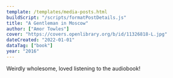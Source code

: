 ```yaml
---
template: /templates/media-posts.html
buildScript: "/scripts/formatPostDetails.js"
title: "A Gentleman in Moscow"
author: ["Amor Towles"]
cover: "https://covers.openlibrary.org/b/id/11326818-L.jpg"
dateCreated: "2022-01-01"
dataTag: ["book"]
year: "2016"
---
```


Weirdly wholesome, loved listening to the audiobook!
